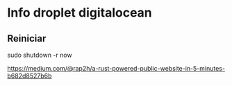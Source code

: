 # Info droplet digitalocean

## Reiniciar

sudo shutdown -r now

https://medium.com/@rap2h/a-rust-powered-public-website-in-5-minutes-b682d8527b6b
